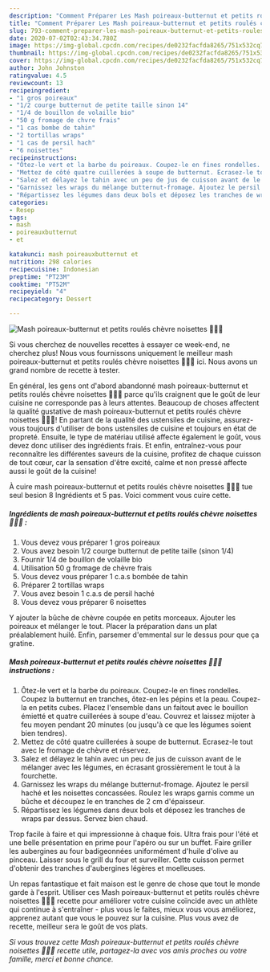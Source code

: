 ```yaml
---
description: "Comment Préparer Les Mash poireaux-butternut et petits roulés chèvre noisettes 🌯🥣🌱"
title: "Comment Préparer Les Mash poireaux-butternut et petits roulés chèvre noisettes 🌯🥣🌱"
slug: 793-comment-preparer-les-mash-poireaux-butternut-et-petits-roules-chevre-noisettes
date: 2020-07-02T02:43:34.780Z
image: https://img-global.cpcdn.com/recipes/de0232facfda8265/751x532cq70/mash-poireaux-butternut-et-petits-roules-chevre-noisettes-🌯🥣🌱-photo-principale-de-la-recette.jpg
thumbnail: https://img-global.cpcdn.com/recipes/de0232facfda8265/751x532cq70/mash-poireaux-butternut-et-petits-roules-chevre-noisettes-🌯🥣🌱-photo-principale-de-la-recette.jpg
cover: https://img-global.cpcdn.com/recipes/de0232facfda8265/751x532cq70/mash-poireaux-butternut-et-petits-roules-chevre-noisettes-🌯🥣🌱-photo-principale-de-la-recette.jpg
author: John Johnston
ratingvalue: 4.5
reviewcount: 13
recipeingredient:
- "1 gros poireaux"
- "1/2 courge butternut de petite taille sinon 14"
- "1/4 de bouillon de volaille bio"
- "50 g fromage de chvre frais"
- "1 cas bombe de tahin"
- "2 tortillas wraps"
- "1 cas de persil hach"
- "6 noisettes"
recipeinstructions:
- "Ôtez-le vert et la barbe du poireaux. Coupez-le en fines rondelles. Coupez la butternut en tranches, ôtez-en les pépins et la peau. Coupez-la en petits cubes. Placez l&#39;ensemble dans un faitout avec le bouillon émietté et quatre cuillerées à soupe d&#39;eau. Couvrez et laissez mijoter à feu moyen pendant 20 minutes (ou jusqu&#39;à ce que les légumes soient bien tendres)."
- "Mettez de côté quatre cuillerées à soupe de butternut. Ecrasez-le tout avec le fromage de chèvre et réservez."
- "Salez et délayez le tahin avec un peu de jus de cuisson avant de le mélanger avec les légumes, en écrasant grossièrement le tout à la fourchette."
- "Garnissez les wraps du mélange butternut-fromage. Ajoutez le persil haché et les noisettes concassées. Roulez les wraps garnis comme un bûche et découpez le en tranches de 2 cm d&#39;épaisseur."
- "Répartissez les légumes dans deux bols et déposez les tranches de wraps par dessus. Servez bien chaud."
categories:
- Resep
tags:
- mash
- poireauxbutternut
- et

katakunci: mash poireauxbutternut et 
nutrition: 298 calories
recipecuisine: Indonesian
preptime: "PT23M"
cooktime: "PT52M"
recipeyield: "4"
recipecategory: Dessert

---
```



![Mash poireaux-butternut et petits roulés chèvre noisettes 🌯🥣🌱](https://img-global.cpcdn.com/recipes/de0232facfda8265/751x532cq70/mash-poireaux-butternut-et-petits-roules-chevre-noisettes-🌯🥣🌱-photo-principale-de-la-recette.jpg)

Si vous cherchez de nouvelles recettes à essayer ce week-end, ne cherchez plus! Nous vous fournissons uniquement le meilleur mash poireaux-butternut et petits roulés chèvre noisettes 🌯🥣🌱 ici. Nous avons un grand nombre de recette à tester.

En général, les gens ont d'abord abandonné mash poireaux-butternut et petits roulés chèvre noisettes 🌯🥣🌱 parce qu'ils craignent que le goût de leur cuisine ne corresponde pas à leurs attentes. Beaucoup de choses affectent la qualité gustative de mash poireaux-butternut et petits roulés chèvre noisettes 🌯🥣🌱! En partant de la qualité des ustensiles de cuisine, assurez-vous toujours d'utiliser de bons ustensiles de cuisine et toujours en état de propreté. Ensuite, le type de matériau utilisé affecte également le goût, vous devez donc utiliser des ingrédients frais. Et enfin, entraînez-vous pour reconnaître les différentes saveurs de la cuisine, profitez de chaque cuisson de tout cœur, car la sensation d'être excité, calme et non pressé affecte aussi le goût de la cuisine!

<!--inarticleads1-->

À cuire mash poireaux-butternut et petits roulés chèvre noisettes 🌯🥣🌱 tue seul besion 8 Ingrédients et 5 pas. Voici comment vous cuire cette.

##### Ingrédients de mash poireaux-butternut et petits roulés chèvre noisettes 🌯🥣🌱 :

1. Vous devez vous préparer 1 gros poireaux
1. Vous avez besoin 1/2 courge butternut de petite taille (sinon 1/4)
1. Fournir 1/4 de bouillon de volaille bio
1. Utilisation 50 g fromage de chèvre frais
1. Vous devez vous préparer 1 c.a.s bombée de tahin
1. Préparer 2 tortillas wraps
1. Vous avez besoin 1 c.a.s de persil haché
1. Vous devez vous préparer 6 noisettes


Y ajouter la bûche de chèvre coupée en petits morceaux. Ajouter les poireaux et mélanger le tout. Placer la préparation dans un plat préalablement huilé. Enfin, parsemer d&#39;emmental sur le dessus pour que ça gratine. 

<!--inarticleads2-->

##### Mash poireaux-butternut et petits roulés chèvre noisettes 🌯🥣🌱 instructions :

1. Ôtez-le vert et la barbe du poireaux. Coupez-le en fines rondelles. Coupez la butternut en tranches, ôtez-en les pépins et la peau. Coupez-la en petits cubes. Placez l&#39;ensemble dans un faitout avec le bouillon émietté et quatre cuillerées à soupe d&#39;eau. Couvrez et laissez mijoter à feu moyen pendant 20 minutes (ou jusqu&#39;à ce que les légumes soient bien tendres).
1. Mettez de côté quatre cuillerées à soupe de butternut. Ecrasez-le tout avec le fromage de chèvre et réservez.
1. Salez et délayez le tahin avec un peu de jus de cuisson avant de le mélanger avec les légumes, en écrasant grossièrement le tout à la fourchette.
1. Garnissez les wraps du mélange butternut-fromage. Ajoutez le persil haché et les noisettes concassées. Roulez les wraps garnis comme un bûche et découpez le en tranches de 2 cm d&#39;épaisseur.
1. Répartissez les légumes dans deux bols et déposez les tranches de wraps par dessus. Servez bien chaud.


Trop facile à faire et qui impressionne à chaque fois. Ultra frais pour l&#39;été et une belle présentation en prime pour l&#39;apéro ou sur un buffet. Faire griller les aubergines au four badigeonnées uniformément d&#39;huile d&#39;olive au pinceau. Laisser sous le grill du four et surveiller. Cette cuisson permet d&#39;obtenir des tranches d&#39;aubergines légères et moelleuses. 

<!--inarticleads1-->

<p>
Un repas fantastique et fait maison est le genre de chose que tout le monde garde à l'esprit. Utiliser ces Mash poireaux-butternut et petits roulés chèvre noisettes 🌯🥣🌱 recette pour améliorer votre cuisine coïncide avec un athlète qui continue à s'entraîner - plus vous le faites, mieux vous vous améliorez, apprenez autant que vous le pouvez sur la cuisine. Plus vous avez de recette, meilleur sera le goût de vos plats.
</p>

<p>
<i>Si vous trouvez cette Mash poireaux-butternut et petits roulés chèvre noisettes 🌯🥣🌱 recette utile, partagez-la avec vos amis proches ou votre famille, merci et bonne chance.</i>
</p>
